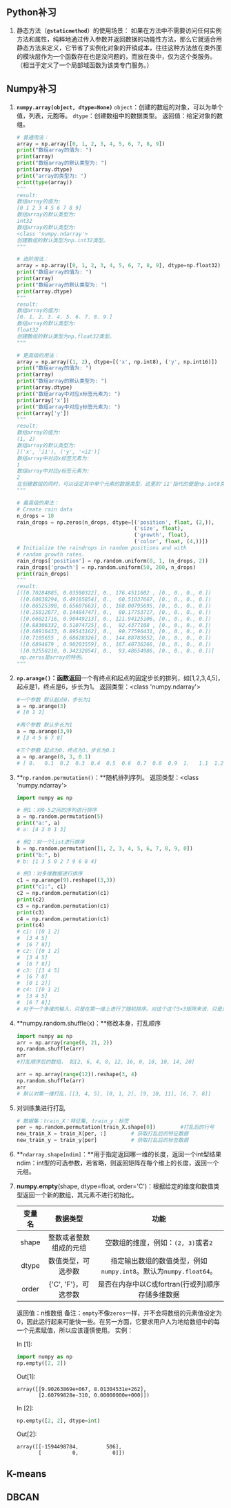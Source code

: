 ## Python补习

1. 静态方法（**`@staticmethod`**）的使用场景：
   如果在方法中不需要访问任何实例方法和属性，纯粹地通过传入参数并返回数据的功能性方法，那么它就适合用静态方法来定义，它节省了实例化对象的开销成本，往往这种方法放在类外面的模块层作为一个函数存在也是没问题的，而放在类中，仅为这个类服务。
   （相当于定义了一个局部域函数为该类专门服务。）

## Numpy补习

1. **`numpy.array(object, dtype=None)`**
   `object`：创建的数组的对象，可以为单个值，列表，元胞等。
   `dtype`：创建数组中的数据类型。
   返回值：给定对象的数组。

   ```python
   # 普通用法：
   array = np.array([0, 1, 2, 3, 4, 5, 6, 7, 8, 9])
   print("数组array的值为: ")
   print(array)
   print("数组array的默认类型为: ")
   print(array.dtype)
   print("array的类型为: ")
   print(type(array))
   """
   result:
   数组array的值为: 
   [0 1 2 3 4 5 6 7 8 9]
   数组array的默认类型为: 
   int32
   数组array的默认类型为: 
   <class 'numpy.ndarray'>
   创建数组的默认类型为np.int32类型。
   """
   
   # 进阶用法：
   array = np.array([0, 1, 2, 3, 4, 5, 6, 7, 8, 9], dtype=np.float32)
   print("数组array的值为: ")
   print(array)
   print("数组array的默认类型为: ")
   print(array.dtype)
   """
   result:
   数组array的值为: 
   [0. 1. 2. 3. 4. 5. 6. 7. 8. 9.]
   数组array的默认类型为: 
   float32
   创建数组的默认类型为np.float32类型。
   """
   
   # 更高级的用法：
   array = np.array((1, 2), dtype=[('x', np.int8), ('y', np.int16)])
   print("数组array的值为: ")
   print(array)
   print("数组array的默认类型为: ")
   print(array.dtype)
   print("数组array中对应x标签元素为: ")
   print(array['x'])
   print("数组array中对应y标签元素为: ")
   print(array['y'])
   """
   result:
   数组array的值为: 
   (1, 2)
   数组array的默认类型为: 
   [('x', 'i1'), ('y', '<i2')]
   数组array中对应x标签元素为: 
   1
   数组array中对应y标签元素为: 
   2
   在创建数组的同时，可以设定其中单个元素的数据类型，这里的'i1'指代的便是np.int8类型，'i2'指代的是'np.int16'类型。
   """
   
   # 最高级的用法：
   # Create rain data
   n_drops = 10
   rain_drops = np.zeros(n_drops, dtype=[('position', float, (2,)),
                                         ('size', float),
                                         ('growth', float),
                                         ('color', float, (4,))])
   # Initialize the raindrops in random positions and with
   # random growth rates.
   rain_drops['position'] = np.random.uniform(0, 1, (n_drops, 2))
   rain_drops['growth'] = np.random.uniform(50, 200, n_drops)
   print(rain_drops)
   """
   result:
   [([0.70284885, 0.03590322], 0., 176.4511602 , [0., 0., 0., 0.])
    ([0.60838294, 0.49185854], 0.,  60.51037667, [0., 0., 0., 0.])
    ([0.86525398, 0.65607663], 0., 168.00795695, [0., 0., 0., 0.])
    ([0.25812877, 0.14484747], 0.,  80.17753717, [0., 0., 0., 0.])
    ([0.66021716, 0.90449213], 0., 121.94125106, [0., 0., 0., 0.])
    ([0.88306332, 0.51074725], 0.,  92.4377108 , [0., 0., 0., 0.])
    ([0.68916433, 0.89543162], 0.,  90.77596431, [0., 0., 0., 0.])
    ([0.7105655 , 0.68628326], 0., 144.88783652, [0., 0., 0., 0.])
    ([0.6894679 , 0.90203559], 0., 167.40736266, [0., 0., 0., 0.])
    ([0.92558218, 0.34232054], 0.,  93.48654986, [0., 0., 0., 0.])]
    np.zeros是array的特例。
   """
   
   ```

   

2. **`np.arange()`：**函数**返回**一个有终点和起点的固定步长的排列，如[1,2,3,4,5]，起点是1，终点是6，步长为1。
   返回类型：<class 'numpy.ndarray'>

   ```python
   #一个参数 默认起点0，步长为1 
   a = np.arange(3)
   # [0 1 2]
   
   #两个参数 默认步长为1 
   a = np.arange(3,9)
   # [3 4 5 6 7 8]
   
   #三个参数 起点为0，终点为3，步长为0.1 
   a = np.arange(0, 3, 0.1)
   # [ 0.   0.1  0.2  0.3  0.4  0.5  0.6  0.7  0.8  0.9  1.   1.1  1.2  1.3  1.4 1.5  1.6  1.7  1.8  1.9  2.   2.1  2.2  2.3  2.4  2.5  2.6  2.7  2.8  2.9]
   ```

   

3. **`np.random.permutation()`：**随机排列序列。
   返回类型：<class 'numpy.ndarray'>

   ```python
   import numpy as np
   
   # 例1：对0-5之间的序列进行排序
   a = np.random.permutation(5)
   print("a:", a)
   # a: [4 2 0 1 3]
   
   # 例2：对一个list进行排序
   b = np.random.permutation([1, 2, 3, 4, 5, 6, 7, 8, 9, 0])
   print("b:", b)
   # b: [1 3 5 0 2 7 9 6 8 4]
   
   # 例3：对多维数据进行排序
   c1 = np.arange(9).reshape((3,3))
   print("c1:", c1)
   c2 = np.random.permutation(c1)
   print(c2)
   c3 = np.random.permutation(c1)
   print(c3)
   c4 = np.random.permutation(c1)
   print(c4)
   # c1: [[0 1 2]
   #  [3 4 5]
   #  [6 7 8]]
   # c2: [[0 1 2]
   #  [3 4 5]
   #  [6 7 8]]
   # c3: [[3 4 5]
   #  [6 7 8]
   #  [0 1 2]]
   # c4: [[0 1 2]
   #  [3 4 5]
   #  [6 7 8]]
   # 对于一个多维的输入，只是在第一维上进行了随机排序。对这个这个3×3矩阵来说，只是对行进行随机排序。
   ```

4. **numpy.random.shuffle(x)：**修改本身，打乱顺序

   ```python
   import numpy as np
   arr = np.array(range(0, 21, 2))
   np.random.shuffle(arr)
   arr 	
   #打乱顺序后的数组， 如[2, 6, 4, 8, 12, 16, 0, 18, 10, 14, 20]
   
   arr = np.array(range(12)).reshape(3, 4)
   np.random.shuffle(arr)
   arr		
   # 默认对第一维打乱，[[3, 4, 5], [0, 1, 2], [9, 10, 11], [6, 7, 8]]
   ```

5. 对训练集进行打乱

   ```python
   # 数据集：train_X：特征集, train_y：标签
   per = np.random.permutation(train_X.shape[0])		#打乱后的行号
   new_train_X = train_X[per, :]		# 获取打乱后的特征数据
   new_train_y = train_y[per]			# 获取打乱后的标签数据
   ```

6. **`ndarray.shape[ndim]`：**用于指定返回哪一维的长度，返回一个int型结果
   ndim：int型的可选参数，若省略，则返回矩阵在每个维上的长度，返回一个元组。

7. **numpy.empty**(shape, dtype=float, order='C')：根据给定的维度和数值类型返回一个新的数组，其元素不进行初始化。

   | 变量名 |        数据类型        |                             功能                             |
   | :----: | :--------------------: | :----------------------------------------------------------: |
   | shape  | 整数或者整数组成的元组 |             空数组的维度，例如：`(2, 3)`或者`2`              |
   | dtype  |   数值类型，可选参数   | 指定输出数组的数值类型，例如`numpy.int8`。默认为`numpy.float64`。 |
   | order  |  {'C', 'F'}，可选参数  |       是否在内存中以C或fortran(行或列)顺序存储多维数据       |

   返回值：n维数组
   备注：`empty`不像`zeros`一样，并不会将数组的元素值设定为0，因此运行起来可能快一些。在另一方面，它要求用户人为地给数组中的每一个元素赋值，所以应该谨慎使用。
   实例：

   In [1]:

   ```python
   import numpy as np
   np.empty([2, 2])
   ```

   Out[1]:

   ```
   array([[9.90263869e+067, 8.01304531e+262],
          [2.60799828e-310, 0.00000000e+000]])
   ```

   In [2]:

   ```python
   np.empty([2, 2], dtype=int)
   ```

   Out[2]:

   ```
   array([[-1594498784,         506],
          [          0,           0]])
   ```

   

## K-means





## DBCAN